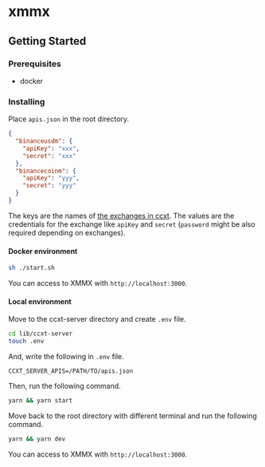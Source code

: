 # xmmx

## Getting Started

### Prerequisites

- docker

### Installing

Place `apis.json` in the root directory.

```json
{
  "binanceusdm": {
    "apiKey": "xxx",
    "secret": "xxx"
  },
  "binancecoinm": {
    "apiKey": "yyy",
    "secret": "yyy"
  }
}
```

The keys are the names of [the exchanges in ccxt](https://docs.ccxt.com/#/ccxt.pro.manual?id=exchanges).
The values are the credentials for the exchange like `apiKey` and `secret` (`password` might be also required depending
on exchanges).

#### Docker environment
```bash
sh ./start.sh
```

You can access to XMMX with `http://localhost:3000`.

#### Local environment

Move to the ccxt-server directory and create `.env` file.

```bash
cd lib/ccxt-server
touch .env
```

And, write the following in `.env` file.

```
CCXT_SERVER_APIS=/PATH/TO/apis.json
```

Then, run the following command.

```bash
yarn && yarn start
```


Move back to the root directory with different terminal and run the following command.

```bash
yarn && yarn dev
```

You can access to XMMX with `http://localhost:3000`.
